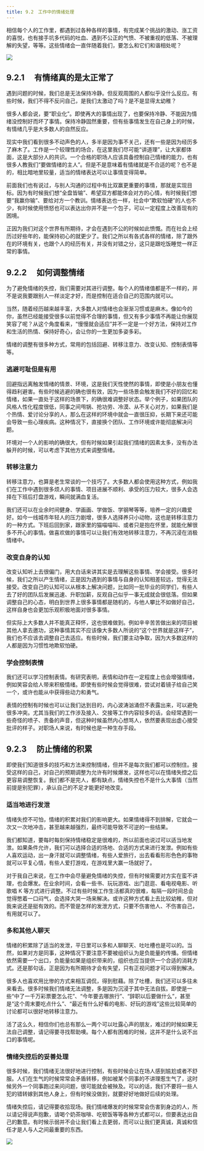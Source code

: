 ```yaml
---
title: 9.2　工作中的情绪处理
---
```


相信每个人的工作里，都遇到过各种各样的事情，有完成某个挑战的激动、涨工资的喜悦，也有接手坑多代码的吐血、遇到不公正的气愤、不被重视的低落、不被理解的失望，等等。这些情绪会一直伴随着我们，要怎么和它们和谐相处呢？

![](https://github-imglib-1255459943.cos.ap-chengdu.myqcloud.com/my-career-new-2-2.png)

## 9.2.1 　有情绪真的是太正常了

遇到问题的时候，我们总是无法保持冷静。但反观周围的人都似乎没什么反应。有些时候，我们不得不反问自己，是我们太激动了吗？是不是显得太幼稚？

很多人都会说，要“职业化”。即使再大的事情出现了，也要保持冷静、不能因为情绪没控制好而坏了事情。保持冷静固然重要，但有些事情发生在自己身上的时候，有情绪几乎是大多数人的自然反应。

现实中我们看到很多不动声色的人，多半是因为事不关己，还有一些是因为经历多了麻木了。工作是一个较理性的场合，在这里我们尽可能“讲道理”，让大家都体面，这是大部分人的共识。一个合格的职场人应该具备控制自己情绪的能力，也有很多人教我们“要做情绪的主人”。但是不是意味着有情绪就是不合适的呢？也不是的，相比暗地里较量，适当的情绪表达可以让事情变得简单。

前面我们也有说过，与别人沟通的过程中有比双赢更重要的事情，那就是实现目标。因为有时候我们想“全盘皆输”、希望双方都能体会对方的心情，有时候我们想要“我赢你输”、要给对方一个教训。情绪表达也一样，社会中“欺软怕硬”的人也不少，有时候使用愤怒也可以表达出你并不是一个包子，可以一定程度上改善现有的困境。

正因为我们对这个世界有所期待，才会在遇到不公的时候如此愤慨。而在社会上经历过好些年的，能保持初心的就更少了。我们之所以有各式各样的情绪，除了跟外在的环境有关，也跟个人的经历有关，并没有对错之分，这只是跟吃饭睡觉一样正常的事情。

## 9.2.2 　如何调整情绪

为了避免情绪的失控，我们需要对其进行调整。每个人的情绪值都是不一样的，并不是说我要跟别人一样淡定才好，而是控制在适合自己的范围内就可以。

当然，随着经历越来越丰富，大多数人对情绪也会渐渐习惯或是麻木。像如今的你，虽然已经能接受很多以前觉得不合理的事情，但又有多少事情不再能让你展现笑容了呢？从这个角度看来，“慢慢就会适应”并不一定是一个好方法，保持对工作和生活的热情、保持好奇心，会让你的一生更加多姿多彩。

情绪的调整有很多种方式，常用的包括回避、转移注意力、改变认知、控制表情等等。

### 逃避可耻但是有用

回避指远离触发情绪的情景、环境，这是我们天性使然的事情，即使是小朋友也懂得趋利避害。有些时候逃避的确也很有效，因为一些场景会触发我们不好的回忆和情绪，如果一直处于这样的场景下，的确很难调整好状态。举个例子，如果团队的风格人性化程度很低，同事之间甩锅、抢功劳、冷漠、从不关心对方，如果我们是个热情、爱讨论分享的人，那么在这样的环境中就会一直很压抑，长期下来还可能会导致一些心理疾病。这种情况下，直接换个团队、工作环境或许能彻底解决问题。

环境对一个人的影响的确很大，但有时候如果引起我们情绪的因素太多，没有办法躲开的时候，可以考虑下其他方式来调整情绪。

### 转移注意力

转移注意力，也算是老生常谈的一个技巧了。大多数人都会使用这种方式，例如我们在工作中遇到很多烦人的事情、项目进展不顺利、承受的压力较大，很多人会选择在下班后打盘游戏，瞬间就满血复活。

我们还可以在业余时间健身、学画画、学做饭、学钢琴等等，培养一定的兴趣爱好。如今一线城市年轻人的压力剧增，很多人选择养只小动物，这也是转移注意力的一种方式。下班后回到家，跟家里的猫喵喵叫、或者只是抱在怀里，就能化解很多不开心的事情。做喜欢做的事情可以让我们有效地转移注意力，不再沉浸在消极情绪中。

### 改变自身的认知

改变认知听上去很偏门，用大白话来讲其实是去理解这些事情、学会接受。很多时候，我们之所以产生情绪，正是因为遇到的事情与自身的认知相差较远，觉得无法接受。改变自己的认知可以从根本上解决问题，比如同一批毕业的同学们，有些人去了好的团队后发展迅速、升职加薪，反观自己似乎一事无成就会很低落。但如果调整自己的心态，明白到世界上很多事情都是随机的，与他人攀比不如做好自己，这样自身也会更加乐观积极地面对很多事情。

但实际上大多数人并不能真正释怀，这也很难做到。例如辛辛苦苦做出来的项目被其他人拿去邀功，这种事情其实不应该像大多数人所说的“这个世界就是这样子”，我们也不应该去调整自己去适应。有些时候，我们要主动争取，因为大多数这样的人都是因为习惯性地欺软怕硬。

### 学会控制表情

我们还可以学习控制表情。有研究表明，表情和动作在一定程度上也会增强情绪，例如笑容会给人带来积极情绪。即使有些时候会觉得很难，尝试对着镜子给自己笑一个，或许也能从中获得些动力和勇气。

表情的控制有时候也可以让我们达到目的，内心波涛汹涌但不表露出来，可以避免很多冲突。尤其当我们的工作涉及接入、交接等工作内容较多的话，会经常遇到一些奇怪的喷子、责备的声音，但这种时候虽然内心想骂人，依然要表现出虚心接受批评的样子。对职场人来说，有时候也是一种生存手段。

## 9.2.3 　防止情绪的积累

即使我们知道很多的技巧和方法来控制情绪，但并不是每次我们都可以控制住。接受这样的自己，对自己的预期调整为允许有时候爆发，这样也可以在情绪失控之后更容易调整恢复。我们都不是完人，都有缺点，情绪失控也不是什么大事情（当然前提是别犯罪），承认自己的不足才能更好地改变。

### 适当地进行发泄

情绪失控不可怕，情绪的积累对我们的影响更大。如果情绪得不到排解，它就会一次又一次地冲击，甚至越来越强烈，最终可能导致不可逆的一些结果。

我们都知道，要每时每刻保持情绪稳定是很难的，所以前面也说过可以适当地发泄。如果条件允许，我们可以选择合适的场地、合适的方式来进行发泄。例如有些人喜欢运动，出一身汗就可以调整情绪，有些人爱旅行，出去看看形形色色的事物就可以平复心情，有些人爱打游戏，在游戏里大赢一场就好了。

对于我自己来说，在工作中会尽量避免情绪的失控，但有时候需要对方实在蛮不讲理，也会爆发。在业余时间，会看一些书、玩玩游戏、出门逛逛、看电视电影、听歌唱 K 等方式进行调整。不过有些时候工作生活都真的很难，每隔一段时间总会觉得憋着一口闷气，会选择大哭一场来解决。或许这种方式看上去比较幼稚，但对我来说还是挺有效的。而不管是怎样的发泄方式，只要不伤害他人、不伤害自己，有用就可以了。

### 多和其他人聊天

情绪的积累除了适当的发泄，平日里可以多和人聊聊天、吐吐槽也是可以的。当然，如果对方是同事，这种情况下要注意不要被组织认为是负能量的传播。但情绪依然需要一个出口，负能量如果是组织带来的，组织也应当提供一个合适的消耗方式。还是那句话，正是因为有所期待才会有失望，只有正视问题才可以得到解决。

很多人也喜欢用比惨的方式来相互调侃，得到慰藉。除了吐槽，我们还可以多往未来看去。很多时候我们情绪无法调整，多是因为沉浸于其中无法自拔。即使是一些“中了一千万彩票要怎么花”、“今年要去哪旅行”、“辞职以后要做什么”，甚至是“这个周末要吃点什么”、“最近有什么好看的电影、好玩的游戏”这些比较简单的讨论都可以很好地转移注意力。

活了这么久，相信你们也总有那么一两个可以吐露心声的朋友，难过的时候如果无法自己调整，请记得要寻找帮助噢。每个人都有困难的时候，这并不是什么说不出口的事情呢。

### 情绪失控后的妥善处理

很多时候，我们情绪无法很好地进行控制，有些时候会让在场人感到尴尬或者不舒服。人们在生气的时候常常会矛盾转移，例如被某个同事的不讲理惹生气了，这时候另外一个同事跑过来问问题，很可能就会被殃及。可以的话，我们不要将一些人犯的错转嫁到其他人身上，但有时候没做到，就要好好地做好后续的处理。

情绪失控后，请记得要收拾现场。我们情绪爆发的时候常常会伤害到身边的人，所以请记得说声抱歉，请喝个奶茶咖啡、吃顿饭等等各种方式都可以，但要表达出自己的歉意。有时候示弱并不会让我们看上去更弱，而可以让我们更真诚，真诚和信任才是人与人之间最重要的东西。

![](https://github-imglib-1255459943.cos.ap-chengdu.myqcloud.com/my-career-new-9-5.png)
